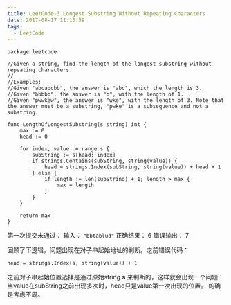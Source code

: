 ```yaml
---
title: LeetCode-3.Longest Substring Without Repeating Characters
date: 2017-08-17 11:13:59
tags:
  - LeetCode
---
```


```
package leetcode

//Given a string, find the length of the longest substring without repeating characters.
//
//Examples:
//Given "abcabcbb", the answer is "abc", which the length is 3.
//Given "bbbbb", the answer is "b", with the length of 1.
//Given "pwwkew", the answer is "wke", with the length of 3. Note that the answer must be a substring, "pwke" is a subsequence and not a substring.

func LengthOfLongestSubstring(s string) int {
    max := 0
    head := 0
    
    for index, value := range s {
        subString := s[head: index]
        if strings.Contains(subString, string(value)) {
            head = strings.Index(subString, string(value)) + head + 1
        } else {
            if length := len(subString) + 1; length > max {
                max = length
            }
        }
    }
    
    return max
}
```

第一次提交未通过：
输入： `"bbtablud"`
正确结果： 6
错误输出： 7

回顾了下逻辑，问题出现在对子串起始地址的判断。之前错误代码：
```
head = strings.Index(s, string(value)) + 1
```
之前对子串起始位置选择是通过原始string **s** 来判断的，这样就会出现一个问题：当value在subString之前出现多次时，head只是value第一次出现的位置。
的确是考虑不周。
